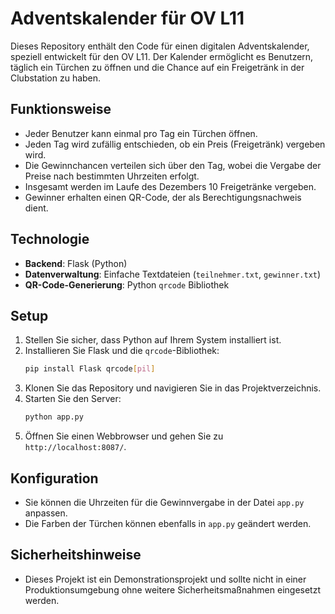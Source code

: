 # Adventskalender für OV L11

Dieses Repository enthält den Code für einen digitalen Adventskalender, speziell entwickelt für den OV L11. Der Kalender ermöglicht es Benutzern, täglich ein Türchen zu öffnen und die Chance auf ein Freigetränk in der Clubstation zu haben.

## Funktionsweise

- Jeder Benutzer kann einmal pro Tag ein Türchen öffnen.
- Jeden Tag wird zufällig entschieden, ob ein Preis (Freigetränk) vergeben wird.
- Die Gewinnchancen verteilen sich über den Tag, wobei die Vergabe der Preise nach bestimmten Uhrzeiten erfolgt.
- Insgesamt werden im Laufe des Dezembers 10 Freigetränke vergeben.
- Gewinner erhalten einen QR-Code, der als Berechtigungsnachweis dient.

## Technologie

- **Backend**: Flask (Python)
- **Datenverwaltung**: Einfache Textdateien (`teilnehmer.txt`, `gewinner.txt`)
- **QR-Code-Generierung**: Python `qrcode` Bibliothek

## Setup

1. Stellen Sie sicher, dass Python auf Ihrem System installiert ist.
2. Installieren Sie Flask und die `qrcode`-Bibliothek:
   ```bash
   pip install Flask qrcode[pil]
   ```
3. Klonen Sie das Repository und navigieren Sie in das Projektverzeichnis.
4. Starten Sie den Server:
   ```bash
   python app.py
   ```
5. Öffnen Sie einen Webbrowser und gehen Sie zu `http://localhost:8087/`.

## Konfiguration

- Sie können die Uhrzeiten für die Gewinnvergabe in der Datei `app.py` anpassen.
- Die Farben der Türchen können ebenfalls in `app.py` geändert werden.

## Sicherheitshinweise

- Dieses Projekt ist ein Demonstrationsprojekt und sollte nicht in einer Produktionsumgebung ohne weitere Sicherheitsmaßnahmen eingesetzt werden.
